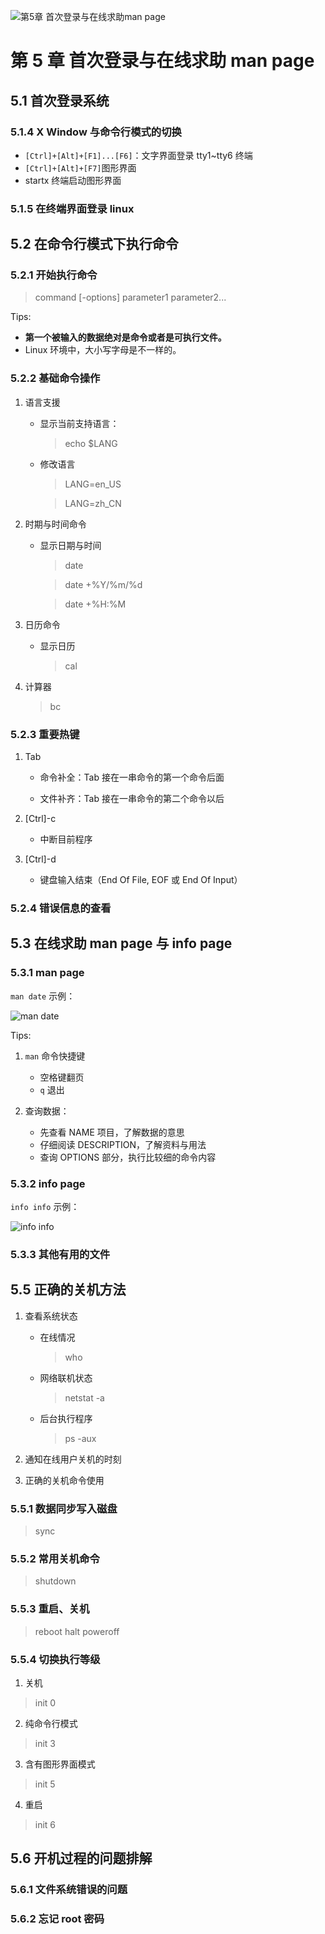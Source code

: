![第5章 首次登录与在线求助man page](../resources/images/05_首次登录与在线求助manpage.png)

# 第 5 章 首次登录与在线求助 man page

## 5.1 首次登录系统

### 5.1.4 X Window 与命令行模式的切换

-   `[Ctrl]+[Alt]+[F1]...[F6]`：文字界面登录 tty1~tty6 终端
-   `[Ctrl]+[Alt]+[F7]`图形界面
-   startx 终端启动图形界面

### 5.1.5 在终端界面登录 linux

## 5.2 在命令行模式下执行命令

### 5.2.1 开始执行命令

> command [-options] parameter1 parameter2...

Tips:

-   **第一个被输入的数据绝对是命令或者是可执行文件。**
-   Linux 环境中，大小写字母是不一样的。

### 5.2.2 基础命令操作

1. 语言支援

    - 显示当前支持语言：

        > echo $LANG

    - 修改语言

        > LANG=en_US

        > LANG=zh_CN

2. 时期与时间命令

    - 显示日期与时间

        > date

        > date +%Y/%m/%d

        > date +%H:%M

3. 日历命令

    - 显示日历

        > cal

4. 计算器

    > bc

### 5.2.3 重要热键

1. Tab

    - 命令补全：Tab 接在一串命令的第一个命令后面

    - 文件补齐：Tab 接在一串命令的第二个命令以后

2. [Ctrl]-c

    - 中断目前程序

3. [Ctrl]-d

    - 键盘输入结束（End Of File, EOF 或 End Of Input）

### 5.2.4 错误信息的查看

## 5.3 在线求助 man page 与 info page

### 5.3.1 man page

`man date` 示例：

![man date](../resources/images/man-date.png)

Tips:

1. `man` 命令快捷键

    - 空格键翻页
    - `q` 退出

2. 查询数据：

    - 先查看 NAME 项目，了解数据的意思
    - 仔细阅读 DESCRIPTION，了解资料与用法
    - 查询 OPTIONS 部分，执行比较细的命令内容

### 5.3.2 info page

`info info` 示例：

![info info](../resources/images/info-info.png)

### 5.3.3 其他有用的文件

## 5.5 正确的关机方法

1. 查看系统状态

    - 在线情况

        > who

    - 网络联机状态

        > netstat -a

    - 后台执行程序

        > ps -aux

2. 通知在线用户关机的时刻

3. 正确的关机命令使用

### 5.5.1 数据同步写入磁盘

> sync

### 5.5.2 常用关机命令

> shutdown

### 5.5.3 重启、关机

> reboot
> halt
> poweroff

### 5.5.4 切换执行等级

1. 关机

> init 0

2. 纯命令行模式

> init 3

3. 含有图形界面模式

> init 5

4. 重启

> init 6

## 5.6 开机过程的问题排解

### 5.6.1 文件系统错误的问题

### 5.6.2 忘记 root 密码
